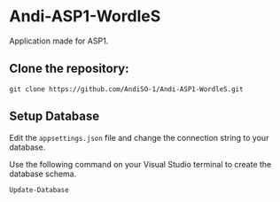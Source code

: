 # Andi-ASP1-WordleS

Application made for ASP1.

## Clone the repository:

```
git clone https://github.com/AndiSO-1/Andi-ASP1-WordleS.git
```

## Setup Database

Edit the `appsettings.json` file and change the connection string to your database.

Use the following command on your Visual Studio terminal to create the database schema.

```
Update-Database
```
